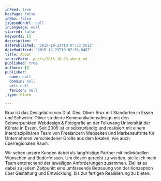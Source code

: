 ```yaml
---
inFeed: true
hasPage: false
inNav: false
isBasedOnUrl: null
inLanguage: null
starred: false
keywords: []
description: ''
datePublished: '2015-10-23T10:07:33.501Z'
dateModified: '2015-10-23T10:07:30.046Z'
title: About
sourcePath: _posts/2015-10-23-about.md
published: true
authors: []
publisher:
  name: null
  domain: null
  url: null
  favicon: null
_type: Blurb

---
```

Brux ist das Designbüro von Dipl. Des. Oliver Brux mit Standorten in Essen und Schwelm. Oliver studierte Kommunikationsdesign mit den Schwerpunkten Webdesign & Fotografie an der Folkwang Universität der Künste in Essen. Seit 2009 ist er selbstständig und realisiert mit einem interdisziplinären Team von Freelancern Webseiten und Markenauftritte für Unternehmen verschiedener Größe aus dem lokalen, wie auch überregionalen Raum.

Wir sehen unsere Kunden dabei als langfristige Partner mit individuellen Wünschen und Bedürfnissen. Um diesen gerecht zu werden, stelle ich mein Team entprechend der jeweiligen Anforderungen zusammen. Ziel ist es dabei zu jedem Zeitpunkt eine umfassende Betreuung von der Konzeption über Gestaltung und Entwicklung, bis zur fertigen Realisierung zu bieten.